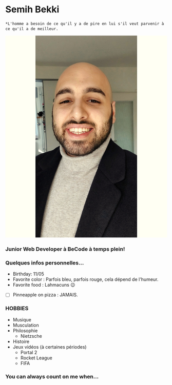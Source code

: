# Semih Bekki

```
*L'homme a besoin de ce qu'il y a de pire en lui s'il veut parvenir à ce qu'il a de meilleur.
```

![Ma photo](SB.jpg)

### Junior Web Developer à BeCode à temps plein!

### Quelques infos personnelles...

- Birthday: 11/05
- Favorite color : Parfois bleu, parfois rouge, cela dépend de l'humeur.
- Favorite food : Lahmacuns :wink:
- [ ] Pinneapple on pizza : JAMAIS.

### HOBBIES
- Musique
- Musculation
- Philosophie
  - Nietzsche
- Histoire
- Jeux vidéos (à certaines périodes)
  - Portal 2
  - Rocket League
  - FIFA

### You can always count on me when...
